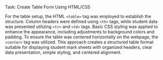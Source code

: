 Task: Create Table Form Using HTML/CSS

For the table setup, the HTML `<table>` tag was employed to establish the structure. Column headers were defined using `<th>` tags, while student data was presented utilizing `<tr>` and `<td>` tags. Basic CSS styling was applied to enhance the appearance, including adjustments to background colors and padding. To ensure the table was centered horizontally on the webpage, the `<center>` tag was utilized. This approach creates a structured table format suitable for displaying student mark sheets with organized headers, clear data presentation, simple styling, and centered alignment.

